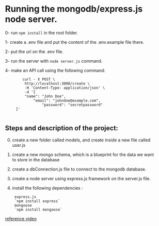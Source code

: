 # Running the mongodb/express.js node server.

0- run `npm install` in the root folder.

1- create a .env file and put the content of the .env.example file there.

2- put the url on the .env file.

3- run the server with `node server.js` command.

4- make an API call using the following command:

````
        curl - X POST \
         http://localhost:3000/create \
         -H 'Content-Type: application/json' \
         -d '{
         "name": "John Doe",
             "email": "johndoe@example.com",
                 "password": "secretpassword"
     }'
  
 ````

## Steps and description of the project:

0. create a new folder called models, and create inside a new file called user.js

1. create a new mongo schema, which is a blueprint for the data we want to store in the database

2. create a dbConnection.js file to connect to the mongodb database.

3. create a node server using express.js framework on the server.js file.

4. install the following dependencies :

        express.js 
        `npm install express`
        mongoose
        `npm install mongoose`

[reference video](https://www.mongodb.com/developer/languages/javascript/getting-started-with-mongodb-and-mongoose/)
